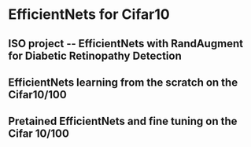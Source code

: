 # EfficientNets for Cifar10

## ISO project -- EfficientNets with RandAugment for Diabetic Retinopathy Detection

## EfficientNets learning from the scratch on the Cifar10/100

## Pretained EfficientNets and fine tuning on the Cifar 10/100